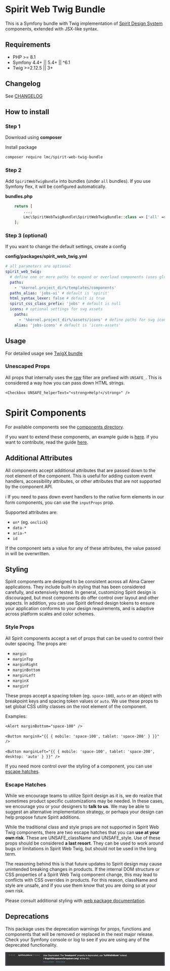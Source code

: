 # Spirit Web Twig Bundle

This is a Symfony bundle with Twig implementation of [Spirit Design System] components, extended with JSX-like syntax.

## Requirements

- PHP >= 8.1
- Symfony 4.4+ || 5.4+ || ^6.1
- Twig >=2.12.5 || 3+

## Changelog

See [CHANGELOG][changelog]

## How to install

### Step 1

Download using **composer**

Install package

```bash
composer require lmc/spirit-web-twig-bundle
```

### Step 2

Add `SpiritWebTwigBundle` into bundles (under `all` bundles). If you use Symfony flex, it will be configured automatically.

**bundles.php**

```php
    return [
        ...,
        Lmc\SpiritWebTwigBundle\SpiritWebTwigBundle::class => ['all' => true],
    ];
```

### Step 3 (optional)

If you want to change the default settings, create a config

**config/packages/spirit_web_twig.yml**

```yaml
# all parameters are optional
spirit_web_twig:
  # define one or more paths to expand or overload components (uses glob patterns)
  paths:
    - '%kernel.project_dir%/templates/components'
  paths_alias: 'jobs-ui' # default is 'spirit'
  html_syntax_lexer: false # default is true
  spirit_css_class_prefix: 'jobs' # default is null
  icons: # optional settings for svg assets
    paths:
      - '%kernel.project_dir%/assets/icons' # define paths for svg icons set
    alias: 'jobs-icons' # default is 'icons-assets'
```

## Usage

For detailed usage see [TwigX bundle][twigx-bundle]

### Unescaped Props

All props that internally uses the [raw][raw] filter are prefixed with `UNSAFE_`.
This is considered a way how you can pass down HTML strings.

```twig
<Checkbox UNSAFE_helperText="<strong>Help!</strong>" />
```

# Spirit Components

For available components see the [components directory][components-directory].

if you want to extend these components, an example guide is [here][example-guide].
if you want to contribute, read the guide [here][contributing].

## Additional Attributes

All components accept additional attributes that are passed down to the root element of the component.
This is useful for adding custom event handlers, accessibility attributes, or other attributes that
are not supported by the component API.

ℹ️ If you need to pass down event handlers to the native form elements in our form components,
you can use the `inputProps` prop.

Supported attributes are:

- `on*` (eg. `onclick`)
- `data-*`
- `aria-*`
- `id`

If the component sets a value for any of these attributes, the value passed in will be overwritten.

## Styling

Spirit components are designed to be consistent across all Alma Career applications. They include built-in styling that has been
considered carefully, and extensively tested. In general, customizing Spirit design is discouraged, but most components
do offer control over layout and other aspects. In addition, you can use Spirit defined design tokens to ensure your
application conforms to your design requirements, and is adaptive across platform scales and color schemes.

### Style Props

All Spirit components accept a set of props that can be used to control their outer spacing. The props are:

- `margin`
- `marginTop`
- `marginRight`
- `marginBottom`
- `marginLeft`
- `marginX`
- `marginY`

These props accept a spacing token (eg. `space-100`), `auto` or an object with breakpoint keys and spacing token
values or `auto`. We use these props to set global CSS utility classes on the root element of the component.

Examples:

```twig
<Alert marginBottom="space-100" />

<Button marginX="{{ { mobile: 'space-100', tablet: 'space-200' } }}" />

<Button marginLeft="{{ { mobile: 'space-100', tablet: 'space-200', desktop: 'auto' } }}" />
```

If you need more control over the styling of a component, you can use [escape hatches](#escape-hatches).

### Escape Hatches

While we encourage teams to utilize Spirit design as it is, we do realize that sometimes product specific customizations
may be needed. In these cases, we encourage you or your designers to **talk to us**. We may be able to suggest
an alternative implementation strategy, or perhaps your design can help propose future Spirit additions.

While the traditional class and style props are not supported in Spirit Web Twig components, there are two escape
hatches that you can **use at your own risk**. These are UNSAFE_className and UNSAFE_style. Use of these props should be
considered **a last resort**. They can be used to work around bugs or limitations in Spirit Web Twig, but should
not be used in the long term.

The reasoning behind this is that future updates to Spirit design may cause unintended breaking changes in products.
If the internal DOM structure or CSS properties of a Spirit Web Twig component change, this may lead to conflicts
with CSS overrides in products. For this reason, className and style are unsafe, and if you use them know that you
are doing so at your own risk.

Please consult additional styling with [web package documentation][web-pkg-rebrand].

## Deprecations

This package uses the deprecation warnings for props, functions and components that will be removed or replaced in the next major release.
Check your Symfony console or log to see if you are using any of the deprecated functionality.

![Deprecations in Symfony's console](https://github.com/lmc-eu/spirit-design-system/blob/main/static/deprecations-symfony-console.png?raw=true)

[changelog]: https://github.com/lmc-eu/spirit-design-system/blob/main/packages/web-twig/CHANGELOG.md
[components-directory]: https://github.com/lmc-eu/spirit-design-system/tree/main/packages/web-twig/src/Resources/components
[contributing]: https://github.com/lmc-eu/spirit-design-system/blob/main/packages/web-twig/CONTRIBUTING.md
[example-guide]: https://github.com/lmc-eu/spirit-design-system/blob/main/packages/web-twig/docs/extendComponents.md
[raw]: https://twig.symfony.com/doc/3.x/filters/raw.html
[spirit design system]: https://github.com/lmc-eu/spirit-design-system
[twigx-bundle]: https://github.com/lmc-eu/twigx-bundle/blob/main/README.md#usage
[web-pkg-rebrand]: https://github.com/lmc-eu/spirit-design-system/tree/main/packages/web#rebranding
